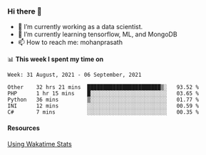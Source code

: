 ### Hi there 👋

- 🔭 I’m currently working as a data scientist.
- 🌱 I’m currently learning tensorflow, ML, and MongoDB
- 📫 How to reach me: mohanprasath

📊 **This week I spent my time on**
<!--START_SECTION:waka-->
```text
Week: 31 August, 2021 - 06 September, 2021

Other    32 hrs 21 mins  ███████████████████████▒░   93.52 % 
PHP      1 hr 15 mins    █░░░░░░░░░░░░░░░░░░░░░░░░   03.65 % 
Python   36 mins         ▒░░░░░░░░░░░░░░░░░░░░░░░░   01.77 % 
INI      12 mins         ░░░░░░░░░░░░░░░░░░░░░░░░░   00.59 % 
C#       7 mins          ░░░░░░░░░░░░░░░░░░░░░░░░░   00.35 % 
```
<!--END_SECTION:waka-->

#### Resources
[Using Wakatime Stats](https://github.com/marketplace/actions/waka-readme)
